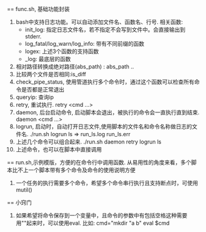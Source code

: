 == func.sh, 基础功能封装
  1. bash中支持日志功能。可以自动添加文件名、函数名、行号. 
     相关函数:
     - init_log: 指定日志文件名，若不指定不会写到文件中。会直接输出到stderr.
	 - log_fatal/log_warn/log_info: 带有不同前缀的函数
	 - logex: 上述3个函数的支持函数
	 - _log: 最底层的函数
  2. 相对路径转换成绝对路径(abs_path) : abs_path ..
  3. 比较两个文件是否相同:is_diff
  4. check_pipe_status, 使用管道执行多个命令时，通过这个函数可以检查所有命令是否都是正常退出
  5. queryip: 查询ip
  6. retry, 重试执行. retry <cmd ...>
  7. daemon, 后台启动命令, 启动脚本会退出，被执行的命令会一直执行直到结束. daemon <cmd ...>
  8. logrun, 启动时，自动打开日志文件,使用脚本的文件名和命令名称做日志的文件名. ./run.sh logrun ls => run_ls.log run_ls.err
  9. 上述几个命令可以组合起来. ./run.sh daemon retry logrun ls
  10. 上述命令，也可以在脚本中直接调用
 

== run.sh,示例模版，方便的在命令行中调用函数. 从易用性的角度来看，多个脚本比不上一个脚本带有多个命令及命令的使用说明方便
1. 一个任务的执行需要多个命令，希望多个命令串行执行且支持断点时，可使用mutil()

== 小窍门
1. 如果希望将命令保存到一个变量中，且命令的参数中有包括空格这种需要用""起来时，可以使用eval. 比如:
   cmd="mkdir \"a b\"
   eval $cmd

